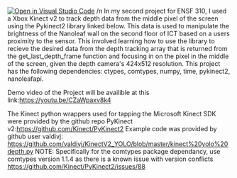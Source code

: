[![Open in Visual Studio Code](https://classroom.github.com/assets/open-in-vscode-f059dc9a6f8d3a56e377f745f24479a46679e63a5d9fe6f495e02850cd0d8118.svg)](https://classroom.github.com/online_ide?assignment_repo_id=6218246&assignment_repo_type=AssignmentRepo)
/n
In my second project for ENSF 310, I used a Xbox Kinect v2 to track depth data from the middle pixel of the screen using the Pykinect2 library linked below. This data is used to manipulate the brightness of the Nanoleaf wall on the second floor of ICT based on a users proximity to the sensor. This involved learning how to use the library to recieve the desired data from the depth tracking array that is returned from the get_last_depth_frame function and focusing in on the pixel in the middle of the screen, given the depth camera's 424x512 resolution. This project has the following dependencies: ctypes, comtypes, numpy, time, pykinect2, nanoleafapi.

Demo video of the Project will be availible at this link:https://youtu.be/CZaWpaxv8k4

The Kinect python wrappers used for tapping the Microsoft Kinect SDK were provided by the github repo PyKinect v2:https://github.com/Kinect/PyKinect2
Example code was provided by github user valdivj: https://github.com/valdivj/KinectV2_YOLO/blob/master/kinect%20yolo%20depth.py
NOTE: Specifically for the comtypes package dependancy, use comtypes version 1.1.4 as there is a known issue with version conflicts https://github.com/Kinect/PyKinect2/issues/88
